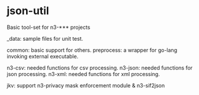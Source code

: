 # json-util
Basic tool-set for n3-*** projects

_data: sample files for unit test.

common:     basic support for others.
preprocess: a wrapper for go-lang invoking external executable.

n3-csv:  needed functions for csv processing.
n3-json: needed functions for json processing.
n3-xml:  needed functions for xml processing.

jkv: support n3-privacy mask enforcement module & n3-sif2json 
